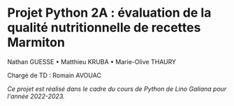 # **Projet Python 2A : évaluation de la qualité nutritionnelle de recettes Marmiton**



Nathan GUESSE • Matthieu KRUBA • Marie-Olive THAURY

Chargé de TD : Romain AVOUAC 

*Ce projet est réalisé dans le cadre du cours de Python de Lino Galiana pour l'année 2022-2023.*
